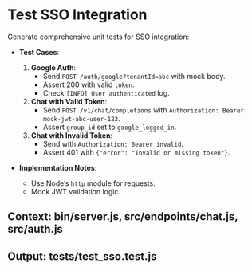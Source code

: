 # Test SSO Integration

Generate comprehensive unit tests for SSO integration:

- **Test Cases**:
  1. **Google Auth**:
     - Send `POST /auth/google?tenantId=abc` with mock body.
     - Assert 200 with valid `token`.
     - Check `[INFO] User authenticated` log.
  2. **Chat with Valid Token**:
     - Send `POST /v1/chat/completions` with `Authorization: Bearer mock-jwt-abc-user-123`.
     - Assert `group_id` set to `google_logged_in`.
  3. **Chat with Invalid Token**:
     - Send with `Authorization: Bearer invalid`.
     - Assert 401 with `{"error": "Invalid or missing token"}`.

- **Implementation Notes**:
  - Use Node’s `http` module for requests.
  - Mock JWT validation logic.

## Context: bin/server.js, src/endpoints/chat.js, src/auth.js
## Output: tests/test_sso.test.js

